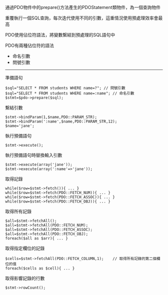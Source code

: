 通過PDO物件中的prepare()方法產生的PDOStatement類物件，為一個查詢物件

重覆執行一個SQL查詢，每次迭代使用不同的引數，這重情況使用預處理效率會最高

PDO使用佔位符語法，將變數繫結到預處理的SQL語句中

PDO有兩種佔位符的語法
* 命名引數
* 問號引數

***

準備語句
```
$sql="SELECT * FROM students WHERE name=?";	// 問號引數
$sql="SELECT * FROM students WHERE name=:name";	// 命名引數
$stmt=$pdo->prepare($sql);
```

繫結引數
```
$stmt->bindParam(1,$name,PDO::PARAM_STR);
$stmt->bindParam(':name',$name,PDO::PARAM_STR,12);
$name='jane';
```

執行預備語句
```
$stmt->execute();
```

執行預備語句時替換輸入引數
```
$stmt->execute(array('jane'));
$stmt->execute(array(':name'=>'jane'));
```

取得記錄
```
while($row=$stmt->fetch()){ ... }
while($row=$stmt->fetch(PDO::FETCH_NUM)){ ... }
while($row=$stmt->fetch(PDO::FETCH_ASSOC)){ ... }
while($row=$stmt->fetch(PDO::FETCH_OBJ)){ ... }
```

取得所有記錄
```
$all=$stmt->fetchAll();
$all=$stmt->fetchAll(PDO::FETCH_NUM);
$all=$stmt->fetchAll(PDO::FETCH_ASSOC);
$all=$stmt->fetchAll(PDO::FETCH_OBJ);
foreach($all as $arr){ ... }
```

取得指定欄位的記錄
```
$cells=$stmt->fetchAll(PDO::FETCH_COLUMN,1);	// 取得所有記錄的第二個欄位的值
foreach($cells as $cell){ ... }
```


取得影響記錄的行數
```
$stmt->rowCount();
```